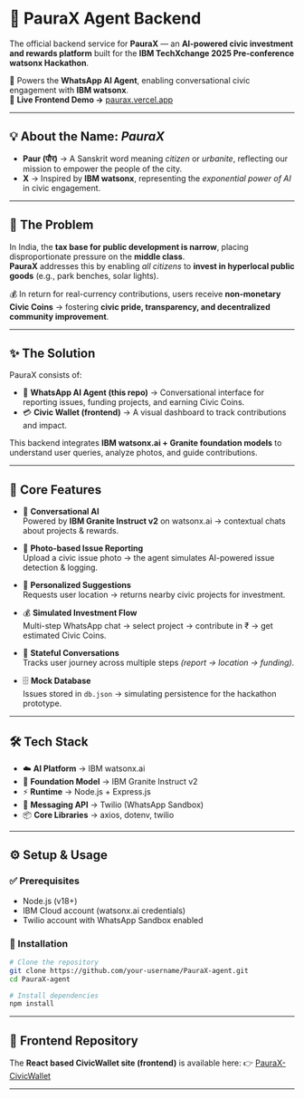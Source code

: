 # 🤖 PauraX Agent Backend

The official backend service for **PauraX** — an **AI-powered civic investment and rewards platform** built for the **IBM TechXchange 2025 Pre-conference watsonx Hackathon**.

📱 Powers the **WhatsApp AI Agent**, enabling conversational civic engagement with **IBM watsonx**.  
🔗 **Live Frontend Demo →** [paurax.vercel.app](https://paurax.vercel.app)

---

## 💡 About the Name: *PauraX*

- **Paur (पौर)** → A Sanskrit word meaning *citizen* or *urbanite*, reflecting our mission to empower the people of the city.  
- **X** → Inspired by **IBM watsonx**, representing the *exponential power of AI* in civic engagement.  

---

## 🎯 The Problem

In India, the **tax base for public development is narrow**, placing disproportionate pressure on the **middle class**.  
**PauraX** addresses this by enabling *all citizens* to **invest in hyperlocal public goods** (e.g., park benches, solar lights).

💰 In return for real-currency contributions, users receive **non-monetary Civic Coins** → fostering **civic pride, transparency, and decentralized community improvement**.

---

## ✨ The Solution

PauraX consists of:

- 📱 **WhatsApp AI Agent (this repo)** → Conversational interface for reporting issues, funding projects, and earning Civic Coins.  
- 💳 **Civic Wallet (frontend)** → A visual dashboard to track contributions and impact.  

This backend integrates **IBM watsonx.ai + Granite foundation models** to understand user queries, analyze photos, and guide contributions.

---

## 🚀 Core Features

- 💬 **Conversational AI**  
  Powered by **IBM Granite Instruct v2** on watsonx.ai → contextual chats about projects & rewards.

- 📸 **Photo-based Issue Reporting**  
  Upload a civic issue photo → the agent simulates AI-powered issue detection & logging.

- 📍 **Personalized Suggestions**  
  Requests user location → returns nearby civic projects for investment.

- 💰 **Simulated Investment Flow**  
  Multi-step WhatsApp chat → select project → contribute in ₹ → get estimated Civic Coins.

- 🔄 **Stateful Conversations**  
  Tracks user journey across multiple steps *(report → location → funding)*.

- 🗄️ **Mock Database**  
  Issues stored in `db.json` → simulating persistence for the hackathon prototype.

---

## 🛠️ Tech Stack

- ☁️ **AI Platform** → IBM watsonx.ai  
- 🧠 **Foundation Model** → IBM Granite Instruct v2  
- ⚡ **Runtime** → Node.js + Express.js  
- 📲 **Messaging API** → Twilio (WhatsApp Sandbox)  
- 📦 **Core Libraries** → axios, dotenv, twilio  

---

## ⚙️ Setup & Usage

### ✅ Prerequisites
- Node.js (v18+)  
- IBM Cloud account (watsonx.ai credentials)  
- Twilio account with WhatsApp Sandbox enabled  

### 🔧 Installation
```bash
# Clone the repository
git clone https://github.com/your-username/PauraX-agent.git
cd PauraX-agent

# Install dependencies
npm install
```

---

## 🤖 Frontend Repository

The **React based CivicWallet site (frontend)** is available here:
👉 [PauraX-CivicWallet](https://github.com/gparthiv/paurax-frontend)

---
